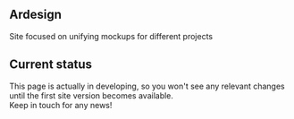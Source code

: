 <h2>Ardesign</h2>

Site focused on unifying mockups for different projects

<h2>Current status</h2>

This page is actually in developing, so you won't see any relevant changes until the first site version becomes available. 
<br/>
Keep in touch for any news!
